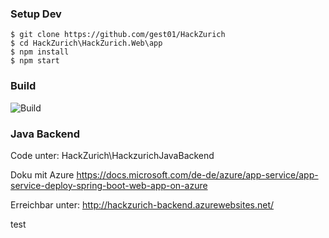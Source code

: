 ### Setup Dev

```shell
$ git clone https://github.com/gest01/HackZurich
$ cd HackZurich\HackZurich.Web\app
$ npm install
$ npm start
```

### Build
![Build](https://gest01.visualstudio.com/_apis/public/build/definitions/2d683c4a-48ea-4d50-bfbc-64f8c40c03fe/13/badge)








### Java Backend

Code unter: HackZurich\HackzurichJavaBackend

Doku mit Azure
https://docs.microsoft.com/de-de/azure/app-service/app-service-deploy-spring-boot-web-app-on-azure

Erreichbar unter:
http://hackzurich-backend.azurewebsites.net/


test

